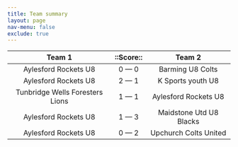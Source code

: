 ```yaml
---
title: Team summary
layout: page
nav-menu: false
exclude: true
---
```




|             Team 1              |  ::Score::  |         Team 2          |
|:-------------------------------:|:-----------:|:-----------------------:|
|      Aylesford Rockets U8       | 0 &mdash; 0 |    Barming U8 Colts     |
|      Aylesford Rockets U8       | 2 &mdash; 1 |    K Sports youth U8    |
| Tunbridge Wells Foresters Lions | 1 &mdash; 1 |  Aylesford Rockets U8   |
|      Aylesford Rockets U8       | 1 &mdash; 3 | Maidstone Utd U8 Blacks |
|      Aylesford Rockets U8       | 0 &mdash; 2 |  Upchurch Colts United  |

 <br /><br /><br />